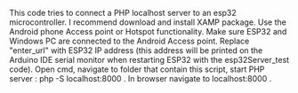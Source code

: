 This code tries to connect a PHP localhost server to an esp32 microcontroller.
I recommend download and install XAMP package.
Use the Android phone Access point or Hotspot functionality. Make sure ESP32 and Windows PC are connected to the Android Access point.
Replace "enter_url" with ESP32 IP address (this address will be printed on the Arduino IDE serial monitor when restarting ESP32 with the esp32Server_test code).
Open cmd, navigate to folder that contain this script, start PHP server : php -S localhost:8000 .
In browser navigate to localhost:8000 .
